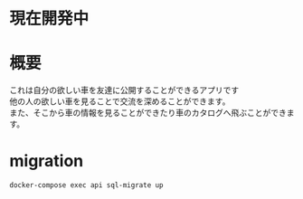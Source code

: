 # 現在開発中

# 概要
これは自分の欲しい車を友達に公開することができるアプリです \
他の人の欲しい車を見ることで交流を深めることができます。 \
また、そこから車の情報を見ることができたり車のカタログへ飛ぶことができます。


# migration
```
docker-compose exec api sql-migrate up
```